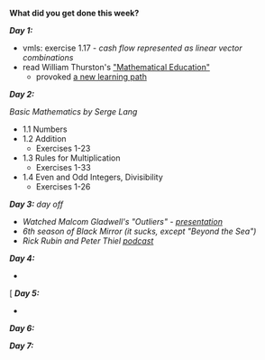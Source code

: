 **What did you get done this week?**

**_Day 1:_**
- vmls: exercise 1.17 - _cash flow represented as linear vector combinations_
- read William Thurston's ["Mathematical Education" ](https://arxiv.org/pdf/math/0503081)
  - provoked [a new learning path](https://github.com/mmxvll/documented-progress/edit/main/weekly-reports/03-week-2024-12-24/learning-plan.md)
  
**_Day 2:_**

_Basic Mathematics by Serge Lang_
  -  1.1 Numbers 
  -  1.2 Addition
      - Exercises 1-23 
  -  1.3 Rules for Multiplication
      - Exercises 1-33 
  - 1.4 Even and Odd Integers, Divisibility
      - Exercises 1-26  

**_Day 3:_**
_day off_
- _Watched Malcom Gladwell's "Outliers"_ - [_presentation_](https://youtu.be/EcMKLwVlpJk?si=8dd-7H1WsdJML2fe)
- _6th season of Black Mirror (it sucks, except "Beyond the Sea")_
- _Rick Rubin and Peter Thiel_ [_podcast_](https://youtu.be/AlkkAKzkXQM?si=hY-GE7VS1GM1lCuG)

**_Day 4:_**

-
[
**_Day 5:_**

- 

**_Day 6:_**



**_Day 7:_**

  
